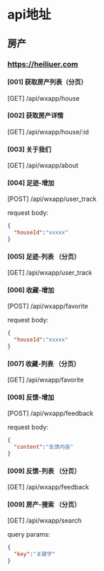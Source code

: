 # api地址

## 房产

### https://heiliuer.com

#### [001] 获取房产列表（分页）

[GET] /api/wxapp/house


#### [002] 获取房产详情

[GET] /api/wxapp/house/:id

#### [003] 关于我们

[GET] /api/wxapp/about

#### [004] 足迹-增加

[POST] /api/wxapp/user_track

request body:
```json
{
  "houseId":"xxxxx"
}
```

#### [005] 足迹-列表 （分页）

[GET] /api/wxapp/user_track


#### [006] 收藏-增加

[POST] /api/wxapp/favorite

request body:
```json
{
  "houseId":"xxxxx"
}
```

#### [007] 收藏-列表 （分页）

[GET] /api/wxapp/favorite


#### [008] 反馈-增加

[POST] /api/wxapp/feedback

request body:
```json
{
  "content":"反馈内容"
}
```

#### [009] 反馈-列表 （分页）

[GET] /api/wxapp/feedback


#### [009] 房产-搜索 （分页）

[GET] /api/wxapp/search

query params:
```json
{
  "key":"关键字"
}
```


